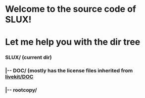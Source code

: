 # Welcome to the source code of SLUX!
# Let me help you with the dir tree
### SLUX/ (current dir)
###   |-- DOC/ (mostly has the license files inherited from [livekit/DOC](https://www.github.com/tomas-m/linux-live/DOC/)
###   |-- rootcopy/
###
###
###
